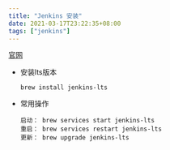 ```yaml
---
title: "Jenkins 安装"
date: 2021-03-17T23:22:35+08:00
tags: ["jenkins"]
---
```



[官网](https://www.jenkins.io/)

* 安装lts版本
    ```
    brew install jenkins-lts
    ```

* 常用操作
    ```
    启动： brew services start jenkins-lts
    重启： brew services restart jenkins-lts
    更新： brew upgrade jenkins-lts
    ```